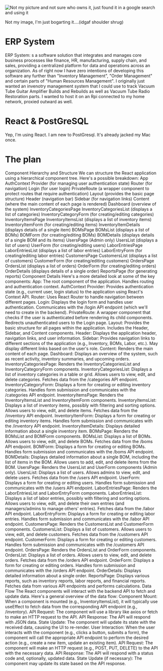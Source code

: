 ![Not my picture and not sure who owns it, just found it in a google search and using it](assets/infographic-erp-modules.avif)

Not my image, I'm just bogarting it....(idgaf shoulder shrug)

# ERP System
ERP System: s a software solution that integrates and manages core business processes like finance, HR, manufacturing, supply chain, and sales, providing a centralized platform for data and operations across an organization.
As of right now I have zero intentions of developing this software any further than "Inventory Management", "Order Management" and certain parts of "Human Resources Management".  I originally just wanted an invenotry management system that I could use to track Vacuum Tube Guitar Amplifier Builds and Rebuilds as well as Vacuum Tube Radio Restoration parts.  I wanted to host it on an Rpi connected to my home network, proxied outward as well.

# React & PostGreSQL
Yep, I'm using React.  I am new to PostGresql.  It's already jacked my Mac once.

# The plan
Component Hierarchy and Structure
We can structure the React application using a hierarchical component tree. Here's a possible breakdown:
App
AuthContext Provider (for managing user authentication state)
Router (for navigation)
Login (for user login)
PrivateRoute (a wrapper component to protect routes that require authentication)
Layout (provides the basic page structure)
Header (navigation bar)
Sidebar (for navigation links)
Content (where the main content of each page is rendered)
Dashboard (overview of the system)
InventoryCategoriesPage
InventoryCategoriesList (displays a list of categories)
InventoryCategoryForm (for creating/editing categories)
InventoryItemsPage
InventoryItemsList (displays a list of inventory items)
InventoryItemForm (for creating/editing items)
InventoryItemDetails (displays details of a single item)
BOMsPage
BOMsList (displays a list of BOMs)
BOMForm (for creating/editing BOMs)
BOMDetails (displays details of a single BOM and its items)
UsersPage (Admin only)
UsersList (displays a list of users)
UserForm (for creating/editing users)
LaborEntriesPage
LaborEntriesList (displays a list of labor entries)
LaborEntryForm (for creating/editing labor entries)
CustomersPage
CustomersList (displays a list of customers)
CustomerForm (for creating/editing customers)
OrdersPage
OrdersList (displays a list of orders)
OrderForm (for creating/editing orders)
OrderDetails (displays details of a single order)
ReportsPage (for generating reports)
Component Details
Here's a more detailed look at some of the key components:
App:
The root component of the application.
Handles routing and authentication context.
AuthContext Provider:
Provides authentication state (e.g., current user, login status) to the application using React's Context API.
Router:
Uses React Router to handle navigation between different pages.
Login:
Displays the login form and handles user authentication.
Communicates with the /login API endpoint (which we'll need to create in the backend).
PrivateRoute:
A wrapper component that checks if the user is authenticated before rendering its child components.
Redirects unauthenticated users to the Login page.
Layout:
Provides the basic structure for all pages within the application.
Includes the Header, Sidebar, and Content components.
Header:
Displays the application header, navigation links, and user information.
Sidebar:
Provides navigation links to different sections of the application (e.g., Inventory, BOMs, Labor, etc.).
May display different links based on the user's role.
Content:
Renders the main content of each page.
Dashboard:
Displays an overview of the system, such as recent activity, inventory summaries, and upcoming orders.
InventoryCategoriesPage:
Renders the InventoryCategoriesList and InventoryCategoryForm components.
InventoryCategoriesList:
Displays a list of inventory categories in a table or grid.
Allows users to view, edit, and delete categories.
Fetches data from the /categories API endpoint.
InventoryCategoryForm:
Displays a form for creating or editing inventory categories.
Handles form submission and communicates with the /categories API endpoint.
InventoryItemsPage:
Renders the InventoryItemsList and InventoryItemForm components.
InventoryItemsList:
Displays a list of inventory items, possibly with filtering and sorting options.
Allows users to view, edit, and delete items.
Fetches data from the /inventory API endpoint.
InventoryItemForm:
Displays a form for creating or editing inventory items.
Handles form submission and communicates with the /inventory API endpoint.
InventoryItemDetails:
Displays detailed information about a single inventory item.
BOMsPage:
Renders the BOMsList and BOMForm components.
BOMsList:
Displays a list of BOMs.
Allows users to view, edit, and delete BOMs.
Fetches data from the /boms API endpoint.
BOMForm:
Displays a form for creating or editing BOMs.
Handles form submission and communicates with the /boms API endpoint.
BOMDetails:
Displays detailed information about a single BOM, including the list of items in the BOM.
Allows users to add, edit, and delete items from the BOM.
UsersPage:
Renders the UsersList and UserForm components (Admin only).
UsersList:
Displays a list of users.
Allows admins to view, edit, and delete users.
Fetches data from the /users API endpoint.
UserForm:
Displays a form for creating or editing users.
Handles form submission and communicates with the /users API endpoint.
LaborEntriesPage:
Renders the LaborEntriesList and LaborEntryForm components.
LaborEntriesList:
Displays a list of labor entries, possibly with filtering and sorting options.
Allows users to view, edit, and delete their own entries (and managers/admins to manage others' entries).
Fetches data from the /labor API endpoint.
LaborEntryForm:
Displays a form for creating or editing labor entries.
Handles form submission and communicates with the /labor API endpoint.
CustomersPage:
Renders the CustomersList and CustomerForm components.
CustomersList:
Displays a list of customers.
Allows users to view, edit, and delete customers.
Fetches data from the /customers API endpoint.
CustomerForm:
Displays a form for creating or editing customers.
Handles form submission and communicates with the /customers API endpoint.
OrdersPage:
Renders the OrdersList and OrderForm components.
OrdersList:
Displays a list of orders.
Allows users to view, edit, and delete orders.
Fetches data from the /orders API endpoint.
OrderForm:
Displays a form for creating or editing orders.
Handles form submission and communicates with the /orders API endpoint.
OrderDetails:
Displays detailed information about a single order.
ReportsPage:
Displays various reports, such as inventory reports, labor reports, and financial reports.
Fetches data from various API endpoints and performs calculations.
Data Flow
The React components will interact with the backend API to fetch and update data. Here's a general overview of the data flow:
Component Mount: When a component is mounted (e.g., InventoryItemsList), it will typically use useEffect to fetch data from the corresponding API endpoint (e.g., /inventory).
API Request: The component will use a library like axios or fetch to make an HTTP request to the API.
API Response: The API will respond with JSON data.
State Update: The component will update its state with the received data, causing the UI to re-render.
User Interaction: When the user interacts with the component (e.g., clicks a button, submits a form), the component will call the appropriate API endpoint to perform the desired action (e.g., create a new item, update an existing item).
API Request: The component will make an HTTP request (e.g., POST, PUT, DELETE) to the API with the necessary data.
API Response: The API will respond with a status code and, optionally, updated data.
State Update (if necessary): The component may update its state based on the API response.
